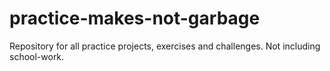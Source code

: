 # practice-makes-not-garbage
Repository for all practice projects, exercises and challenges. Not including school-work.
